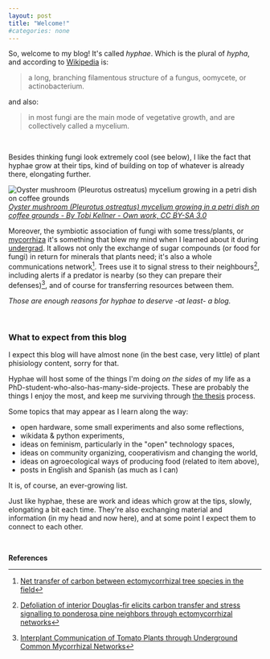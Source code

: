 ```yaml
---
layout: post
title: "Welcome!"
#categories: none
---
```


So, welcome to my blog! It's called *hyphae*. Which is the plural of *hypha*, and according to [Wikipedia](https://en.wikipedia.org/wiki/Hypha) is:

> a long, branching filamentous structure of a fungus, oomycete, or actinobacterium.

and also:

>in most fungi are the main mode of vegetative growth, and are collectively called a mycelium.

&nbsp;

Besides thinking fungi look extremely cool (see below), I like the fact that hyphae grow at their tips, kind of building on top of whatever is already there, elongating further.   

![Oyster mushroom (Pleurotus ostreatus) mycelium growing in a petri dish on coffee grounds](https://upload.wikimedia.org/wikipedia/commons/3/31/Oyster_mushroom_%28Pleurotus_ostreatus%29_mycelium_in_petri_dish_on_coffee_grounds.JPG)    
*[Oyster mushroom (Pleurotus ostreatus) mycelium growing in a petri dish on coffee grounds - By Tobi Kellner - Own work, CC BY-SA 3.0](https://commons.wikimedia.org/w/index.php?curid=18340817)*

Moreover, the symbiotic association of fungi with some tress/plants, or [mycorrhiza](https://en.wikipedia.org/wiki/Mycorrhiza) it's something that blew my mind when I learned about it during [undergrad](https://www.agro.uba.ar/carreras/ambientales). It allows not only the exchange of sugar compounds (or food for fungi) in return for minerals that plants need; it's also a whole communications network[^1]. Trees use it to signal stress to their neighbours[^2], including alerts if a predator is nearby (so they can prepare their defenses)[^3], and of course for transferring resources between them.

*Those are enough reasons for hyphae to deserve -at least- a blog.*

&nbsp;
### What to expect from this blog
I expect this blog will have almost none (in the best case, very little) of plant phisiology content, sorry for that.

Hyphae will host some of the things I'm doing *on the sides* of my life as a PhD-student-who-also-has-many-side-projects. These are probably the things I enjoy the most, and keep me surviving through [the thesis](github.com/thessaly/phd) process.

Some topics that may appear as I learn along the way:

- open hardware, some small experiments and also some reflections,
- wikidata & python experiments,
- ideas on feminism, particularly in the "open" technology spaces,
- ideas on community organizing, cooperativism and changing the world,
- ideas on agroecological ways of producing food (related to item above), 
- posts in English and Spanish (as much as I can)

It is, of course, an ever-growing list. 

Just like hyphae, these are work and ideas which grow at the tips, slowly, elongating a bit each time. They're also exchanging material and information (in my head and now here), and at some point I expect them to connect to each other.

&nbsp;
&nbsp;
&nbsp;
&nbsp;

**References**    

[^1]: [Net transfer of carbon between ectomycorrhizal tree species in the field](https://www.nature.com/articles/41557)    
[^2]: [Defoliation of interior Douglas-fir elicits carbon transfer and stress signalling to ponderosa pine neighbors through ectomycorrhizal networks](https://www.nature.com/articles/srep08495)    
[^3]: [Interplant Communication of Tomato Plants through Underground Common Mycorrhizal Networks](https://journals.plos.org/plosone/article?id=10.1371/journal.pone.0013324)
